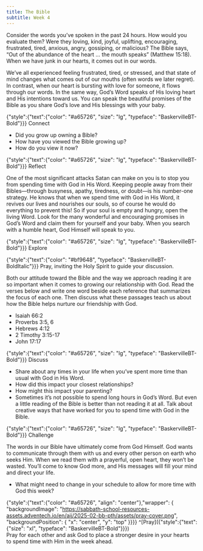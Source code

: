 ```yaml
---
title: The Bible
subtitle: Week 4
---
```


Consider the words you’ve spoken in the past 24 hours. How would you evaluate them? Were they loving, kind, joyful, uplifting, encouraging, frustrated, tired, anxious, angry, gossiping, or malicious? The Bible says, “Out of the abundance of the heart … the mouth speaks” (Matthew 15:18). When we have junk in our hearts, it comes out in our words.

We’ve all experienced feeling frustrated, tired, or stressed, and that state of mind changes what comes out of our mouths (often words we later regret). In contrast, when our heart is bursting with love for someone, it flows through our words. In the same way, God’s Word speaks of His loving heart and His intentions toward us. You can speak the beautiful promises of the Bible as you share God’s love and His blessings with your baby.

{"style":{"text":{"color": "#a65726", "size": "lg", "typeface": "BaskervilleBT-Bold"}}}
Connect

+ Did you grow up owning a Bible?
+ How have you viewed the Bible growing up?
+ How do you view it now?

{"style":{"text":{"color": "#a65726", "size": "lg", "typeface": "BaskervilleBT-Bold"}}}
Reflect

One of the most significant attacks Satan can make on you is to stop you from spending time with God in His Word. Keeping people away from their Bibles—through busyness, apathy, tiredness, or doubt—is his number-one strategy. He knows that when we spend time with God in His Word, it revives our lives and nourishes our souls, so of course he would do everything to prevent this! So if your soul is empty and hungry, open the living Word. Look for the many wonderful and encouraging promises in God’s Word and claim them for yourself and your baby. When you search with a humble heart, God Himself will speak to you.

{"style":{"text":{"color": "#a65726", "size": "lg", "typeface": "BaskervilleBT-Bold"}}}
Explore

{"style":{"text":{"color": "#bf9648", "typeface": "BaskervilleBT-BoldItalic"}}}
Pray, inviting the Holy Spirit to guide your discussion.

Both our attitude toward the Bible and the way we approach reading it are so important when it comes to growing our relationship with God. Read the verses below and write one word beside each reference that summarizes the focus of each one. Then discuss what these passages teach us about how the Bible helps nurture our friendship with God.

+ Isaiah 66:2
+ Proverbs 3:5, 6
+ Hebrews 4:12
+ 2 Timothy 3:15-17
+ John 17:17

{"style":{"text":{"color": "#a65726", "size": "lg", "typeface": "BaskervilleBT-Bold"}}}
Discuss

+ Share about any times in your life when you’ve spent more time than usual with God in His Word.
+ How did this impact your closest relationships?
+ How might this impact your parenting?
+ Sometimes it’s not possible to spend long hours in God’s Word. But even a little reading of the Bible is better than not reading it at all. Talk about creative ways that have worked for you to spend time with God in the Bible.

{"style":{"text":{"color": "#a65726", "size": "lg", "typeface": "BaskervilleBT-Bold"}}}
Challenge

The words in our Bible have ultimately come from God Himself. God wants to communicate through them with us and every other person on earth who seeks Him. When we read them with a prayerful, open heart, they won’t be wasted. You’ll come to know God more, and His messages will fill your mind and direct your life.

+ What might need to change in your schedule to allow for more time with God this week?

{"style":{"text":{"color": "#a65726", "align": "center"},"wrapper": { "backgroundImage": "https://sabbath-school-resources-assets.adventech.io/en/aij/2025-02-bb-pth/assets/pray-cover.png", "backgroundPosition": { "x": "center", "y": "top" }}}}
^[Pray]({"style":{"text":{"size": "xl", "typeface": "BaskervilleBT-Bold"}}})\
Pray for each other and ask God to place a stronger desire in your hearts\
to spend time with Him in the week ahead.